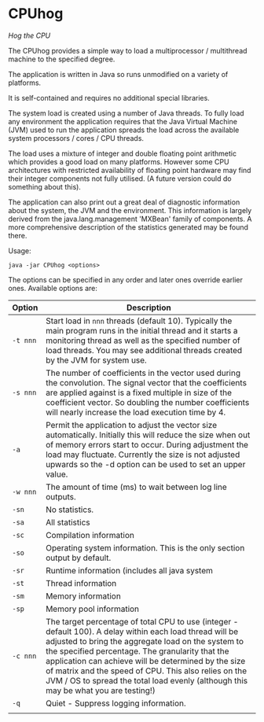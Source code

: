 # CPUhog
*Hog the CPU*

 The CPUhog provides a simple way to load a multiprocessor / multithread machine
 to the specified degree.
 
 The application is written in Java so runs unmodified on a variety of platforms.
 
 It is self-contained and requires no additional special libraries.
 
 The system load is created using a number of Java threads. To fully load any
 environment the application requires that the Java Virtual Machine (JVM)
 used to run the application spreads the load across the available system
 processors / cores / CPU threads.
 
 The load uses a mixture of integer and double floating point arithmetic
 which provides a good load on many platforms.  However some CPU architectures
 with restricted availability of floating point hardware may find their integer
 components not fully utilised.  (A future version could do something about this).
 
 The application can also print out a great deal of diagnostic information
 about the system, the JVM and the environment. This information is largely
 derived from the java.lang.management 'MXBean' family of components.  A more
 comprehensive description of the statistics generated may be found there.
 
 Usage:
 ```
 java -jar CPUhog <options>
 ```
 The options can be specified in any order and later ones override earlier ones.
 Available options are:

|Option|Description| 
|-|-|
|`-t nnn`|Start load in `nnn` threads (default 10). Typically the main program runs in the initial thread and it starts a monitoring thread as well as the specified number of load threads.  You may see additional threads created by the JVM for system use. |
|`-s nnn`|The number of coefficients in the vector used during the convolution. The signal vector that the coefficients are applied against is a fixed multiple in size of the coefficient vector.  So doubling the number coefficients will nearly increase the load execution time by 4.
|`-a`|Permit the application to adjust the vector size automatically. Initially this will reduce the size when out of memory errors start to occur.  During adjustment the load may fluctuate.  Currently the size is not adjusted upwards so the -d option can be used to set an upper value.
|`-w nnn`|The amount of time (ms) to wait between log line outputs.|
|`-sn` |  No statistics.|
|`-sa` |  All statistics|
|`-sc` |  Compilation information|
|`-so` |  Operating system information.  This is the only section output by default.|
 |`-sr` |  Runtime information (includes all java system |properties)
|`-st` |  Thread information|
|`-sm` |  Memory information|
|`-sp` |  Memory pool information|
|`-c nnn`|The target percentage of total CPU to use (integer - default 100). A delay within each load thread will be adjusted to bring the aggregate load on the system to the specified percentage. The granularity that the application can achieve will be determined by the size of matrix and the speed of CPU.  This also relies on the JVM / OS to spread the total load evenly (although this may be what you are testing!) |
|`-q` |  Quiet - Suppress logging information.|
| | |
